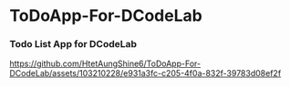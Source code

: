 # ToDoApp-For-DCodeLab
### Todo List App for DCodeLab

https://github.com/HtetAungShine6/ToDoApp-For-DCodeLab/assets/103210228/e931a3fc-c205-4f0a-832f-39783d08ef2f
